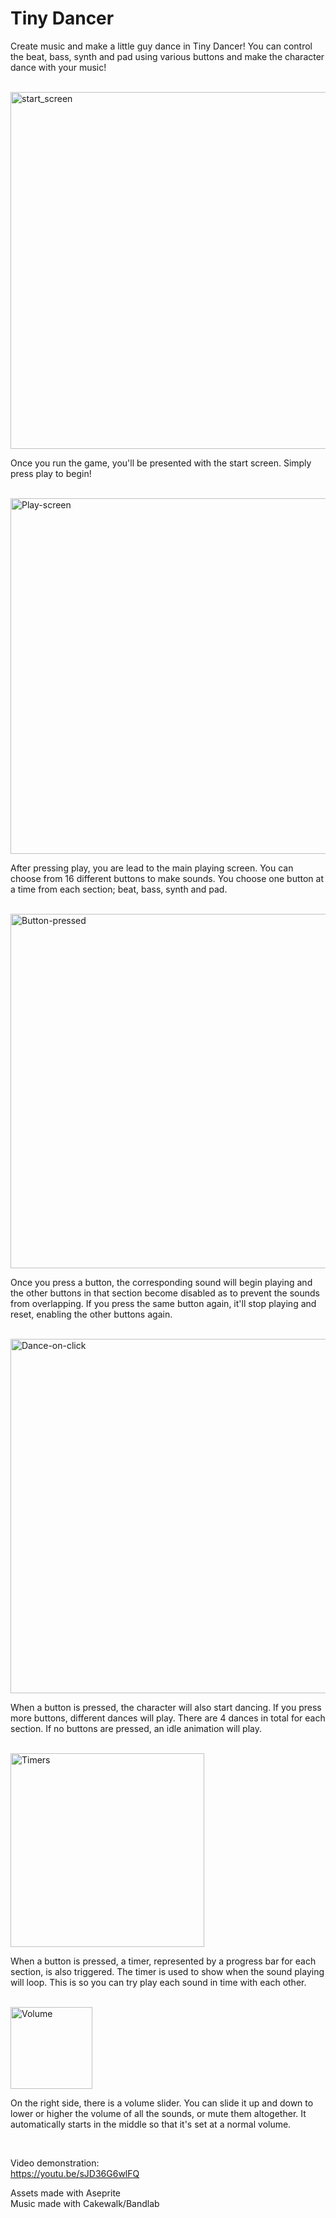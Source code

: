 # Tiny Dancer

Create music and make a little guy dance in Tiny Dancer! 
You can control the beat, bass, synth and pad using various buttons and make the character dance with your music!
<br/>


<br/>

<img width="571" alt="start_screen" src="https://github.com/user-attachments/assets/8ec01ed4-490f-4e84-ae6d-6274ae142b5d">

Once you run the game, you'll be presented with the start screen. Simply press play to begin!

<br/>


<img width="569" alt="Play-screen" src="https://github.com/user-attachments/assets/7705f0bd-b670-4aa2-9f5f-07bdf365cb83">

After pressing play, you are lead to the main playing screen. You can choose from 16 different buttons to make sounds. You choose one button at a time from each section; beat, bass, synth and pad.

<br/>


<img width="567" alt="Button-pressed" src="https://github.com/user-attachments/assets/44c67f1e-45be-4cfa-8421-3025f3397403">

Once you press a button, the corresponding sound will begin playing and the other buttons in that section become disabled as to prevent the sounds from overlapping. If you press the same button again, it'll stop playing and reset, enabling the other buttons again.

<br/>


<img width="567" alt="Dance-on-click" src="https://github.com/user-attachments/assets/7ef9792b-977f-412a-81f7-aa536d3eb3e5">

When a button is pressed, the character will also start dancing. If you press more buttons, different dances will play. There are 4 dances in total for each section. If no buttons are pressed, an idle animation will play.

<br/>


<img width="310" alt="Timers" src="https://github.com/user-attachments/assets/6b1b7f4d-e615-4ef2-8337-1b3eb8e30224">

When a button is pressed, a timer, represented by a progress bar for each section, is also triggered. The timer is used to show when the sound playing will loop. This is so you can try play each sound in time with each other. 

<br/>


<img width="131" alt="Volume" src="https://github.com/user-attachments/assets/a8b5c75a-dcb7-4aa8-9b39-49b788337ad9">

On the right side, there is a volume slider. You can slide it up and down to lower or higher the volume of all the sounds, or mute them altogether. It automatically starts in the middle so that it's set at a normal volume.

<br/>


Video demonstration:<br/>
https://youtu.be/sJD36G6wlFQ


Assets made with Aseprite <br/>
Music made with Cakewalk/Bandlab
